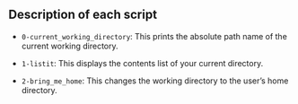 ## Description of each script

- `0-current_working_directory`: This prints the absolute path name of the current working directory.

- `1-listit`: This displays the contents list of your current directory.

- `2-bring_me_home`: This changes the working directory to the user’s home directory.
